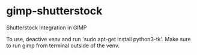 # gimp-shutterstock
Shutterstock Integration in GIMP

To use, deactive venv and run 'sudo apt-get install python3-tk'. Make sure to run gimp from terminal outside of the venv.
